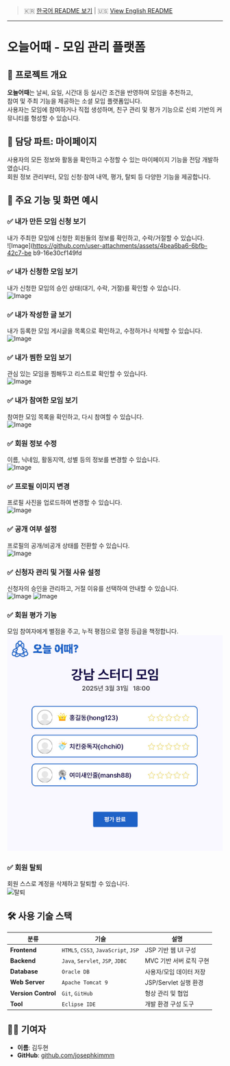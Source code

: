 > 🇰🇷 [한국어 README 보기](#오늘어때---모임-관리-플랫폼) | 🇺🇸 [View English README](#how-about-today---social-gathering-management-platform)

---

# 오늘어때 - 모임 관리 플랫폼

## 📌 프로젝트 개요

**오늘어때**는 날씨, 요일, 시간대 등 실시간 조건을 반영하여 모임을 추천하고,  
참여 및 주최 기능을 제공하는 소셜 모임 플랫폼입니다.  
사용자는 모임에 참여하거나 직접 생성하며, 친구 관리 및 평가 기능으로 신뢰 기반의 커뮤니티를 형성할 수 있습니다.

## 💼 담당 파트: 마이페이지

사용자의 모든 정보와 활동을 확인하고 수정할 수 있는 마이페이지 기능을 전담 개발하였습니다.  
회원 정보 관리부터, 모임 신청·참여 내역, 평가, 탈퇴 등 다양한 기능을 제공합니다.

## 🧩 주요 기능 및 화면 예시

### ✅ 내가 만든 모임 신청 보기  
내가 주최한 모임에 신청한 회원들의 정보를 확인하고, 수락/거절할 수 있습니다.  
![Image](https://github.com/user-attachments/assets/4bea6ba6-6bfb-42c7-be b9-16e30cf149fd

### ✅ 내가 신청한 모임 보기  
내가 신청한 모임의 승인 상태(대기, 수락, 거절)를 확인할 수 있습니다.  
![Image](https://github.com/user-attachments/assets/e8bc4b19-555e-4ca0-ba55-1f8e59b00723)

### ✅ 내가 작성한 글 보기  
내가 등록한 모임 게시글을 목록으로 확인하고, 수정하거나 삭제할 수 있습니다.  
![Image](https://github.com/user-attachments/assets/b76026b5-113f-4bf8-b591-041774b432e5)

### ✅ 내가 찜한 모임 보기  
관심 있는 모임을 찜해두고 리스트로 확인할 수 있습니다.  
![Image](https://github.com/user-attachments/assets/8f4cdee1-8721-48b0-9799-eb1b1b839f90)

### ✅ 내가 참여한 모임 보기  
참여한 모임 목록을 확인하고, 다시 참여할 수 있습니다.  
![Image](https://github.com/user-attachments/assets/3f1635e0-d9fa-4b72-a757-3b5385930050)

### ✅ 회원 정보 수정  
이름, 닉네임, 활동지역, 성별 등의 정보를 변경할 수 있습니다.  
![Image](https://github.com/user-attachments/assets/8438756d-bb2c-4906-a29c-e22ff912942e)

### ✅ 프로필 이미지 변경  
프로필 사진을 업로드하여 변경할 수 있습니다.  
![Image](https://github.com/user-attachments/assets/ca1ef7a3-5e4b-469f-95cd-eb75cde21bc8)

### ✅ 공개 여부 설정  
프로필의 공개/비공개 상태를 전환할 수 있습니다.  
![Image](https://github.com/user-attachments/assets/e9cf8574-8932-404d-952e-da3fdbd9a363)

### ✅ 신청자 관리 및 거절 사유 설정  
신청자의 승인을 관리하고, 거절 이유를 선택하여 안내할 수 있습니다.  
![Image](https://github.com/user-attachments/assets/54de11ac-0fa0-4da1-a3be-2ce69dbc6d89)
![Image](https://github.com/user-attachments/assets/f4c0677d-2164-4d5c-bfcf-e38860b68a6b)

### ✅ 회원 평가 기능  
모임 참여자에게 별점을 주고, 누적 평점으로 열정 등급을 책정합니다.  
![회원 평가](8.%20%ED%99%94%EB%A9%B4%20%EC%BA%A1%EC%B3%90/%EC%BA%A1%EC%B3%90%EC%9D%B4%EB%AF%B8%EC%A7%80/%ED%9A%8C%EC%9B%90-%ED%8F%89%EA%B0%80.jpg)

### ✅ 회원 탈퇴  
회원 스스로 계정을 삭제하고 탈퇴할 수 있습니다.  
![탈퇴](8.%20%ED%99%94%EB%A9%B4%20%EC%BA%A1%EC%B3%90/%EC%BA%A1%EC%B3%90%EC%9D%B4%EB%AF%B8%EC%A7%80/%ED%9A%8C%EC%9B%90-%ED%83%88%ED%87%B4.png)

## 🛠️ 사용 기술 스택

| 분류        | 기술                                   | 설명                                  |
|-------------|----------------------------------------|---------------------------------------|
| **Frontend** | `HTML5`, `CSS3`, `JavaScript`, `JSP`   | JSP 기반 웹 UI 구성 |
| **Backend**  | `Java`, `Servlet`, `JSP`, `JDBC`        | MVC 기반 서버 로직 구현 |
| **Database** | `Oracle DB`                             | 사용자/모임 데이터 저장 |
| **Web Server** | `Apache Tomcat 9`                    | JSP/Servlet 실행 환경 |
| **Version Control** | `Git`, `GitHub`                  | 형상 관리 및 협업 |
| **Tool**      | `Eclipse IDE`                         | 개발 환경 구성 도구 |

## 🙋‍♂️ 기여자

- **이름**: 김두현  
- **GitHub**: [github.com/josephkimmm](https://github.com/josephkimmm)
